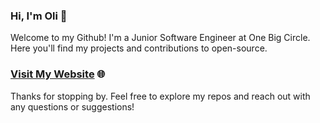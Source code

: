 ### Hi, I'm Oli 👋

Welcome to my Github! I'm a Junior Software Engineer at One Big Circle. Here you'll find my projects and contributions to open-source.

### [Visit My Website](https://olssonik.github.io) 🌐

Thanks for stopping by. Feel free to explore my repos and reach out with any questions or suggestions!
